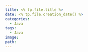 ```yaml
---
title: <% tp.file.title %>
date: <% tp.file.creation_date() %>
categories:
  - Java
tags:
  - Java
image: 
path:
---
```

